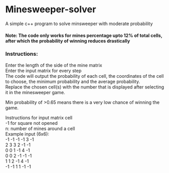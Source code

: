 # Minesweeper-solver
A simple c++ program to solve minsweeper with moderate probability

<h4>Note: The code only works for mines percentage upto 12% of total cells, after which the probability of winning reduces drastically</h4>

<h3>Instructions:</h3>
Enter the length of the side of the mine matrix<br/>
Enter the input matrix for every step<br/>
The code will output the probability of each cell, the coordinates of the cell to choose, the minimum probability and the average probability.<br/>
Replace the chosen cell(s) with the number that is displayed after selecting it in the minesweeper game.<br/>

Min probability of >0.65 means there is a very low chance of winning the game.<br/>

Instructions for input matrix cell<br/>
-1 for square not opened<br/>
n: number of mines around a cell<br/>
Example input (6x6):<br/>
 -1 -1 -1 -1 3 -1<br/>
 2 3 3 2 -1 -1<br/>
 0 0 1 -1 4 -1<br/>
 0 0 2 -1 -1 -1<br/>
 1 1 2 -1 4 -1<br/>
 -1 -1 1 1 -1 -1<br/>
